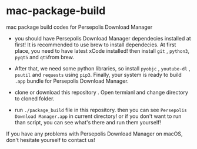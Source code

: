 # mac-package-build
mac package build codes for Persepolis Download Manager
+ you should have Persepolis Download Manager dependecies installed at first! It is recommended to use brew to install dependecies. 
At first place, you need to have latest xCode installed! then install `git` , `python3`, `pyqt5` and `qt5`from brew. 

+ After that, we need some python libraries, so install `pyobjc` , `youtube-dl` , `psutil` and `requests` using `pip3`. Finally, your system is ready to build `.app` bundle for Persepolis Download Manager.

+ clone or download this repository . Open termianl and change directory to cloned folder.

+ run `./package_build` file in this repository. then you can see `Persepolis Download Manager.app` in current directory! 
	or if you don't want to run than script, you can see what's there and run them yourself! 

If you have any problems with Persepolis Download Manager on macOS, don't hesitate yourself to contact us!
